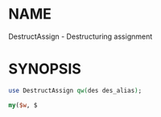 # NAME

DestructAssign - Destructuring assignment

# SYNOPSIS

```perl
use DestructAssign qw(des des_alias);

my($w, $